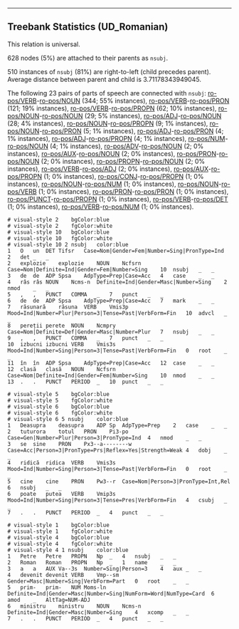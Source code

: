 

--------------------------------------------------------------------------------

## Treebank Statistics (UD_Romanian)

This relation is universal.

628 nodes (5%) are attached to their parents as `nsubj`.

510 instances of `nsubj` (81%) are right-to-left (child precedes parent).
Average distance between parent and child is 3.71178343949045.

The following 23 pairs of parts of speech are connected with `nsubj`: [ro-pos/VERB]()-[ro-pos/NOUN]() (344; 55% instances), [ro-pos/VERB]()-[ro-pos/PRON]() (121; 19% instances), [ro-pos/VERB]()-[ro-pos/PROPN]() (62; 10% instances), [ro-pos/NOUN]()-[ro-pos/NOUN]() (29; 5% instances), [ro-pos/ADJ]()-[ro-pos/NOUN]() (28; 4% instances), [ro-pos/NOUN]()-[ro-pos/PROPN]() (9; 1% instances), [ro-pos/NOUN]()-[ro-pos/PRON]() (5; 1% instances), [ro-pos/ADJ]()-[ro-pos/PRON]() (4; 1% instances), [ro-pos/ADJ]()-[ro-pos/PROPN]() (4; 1% instances), [ro-pos/NUM]()-[ro-pos/NOUN]() (4; 1% instances), [ro-pos/ADV]()-[ro-pos/NOUN]() (2; 0% instances), [ro-pos/AUX]()-[ro-pos/NOUN]() (2; 0% instances), [ro-pos/PRON]()-[ro-pos/NOUN]() (2; 0% instances), [ro-pos/PROPN]()-[ro-pos/NOUN]() (2; 0% instances), [ro-pos/VERB]()-[ro-pos/ADJ]() (2; 0% instances), [ro-pos/AUX]()-[ro-pos/PROPN]() (1; 0% instances), [ro-pos/CONJ]()-[ro-pos/PROPN]() (1; 0% instances), [ro-pos/NOUN]()-[ro-pos/NUM]() (1; 0% instances), [ro-pos/NOUN]()-[ro-pos/VERB]() (1; 0% instances), [ro-pos/PRON]()-[ro-pos/PRON]() (1; 0% instances), [ro-pos/PUNCT]()-[ro-pos/PROPN]() (1; 0% instances), [ro-pos/VERB]()-[ro-pos/DET]() (1; 0% instances), [ro-pos/VERB]()-[ro-pos/NUM]() (1; 0% instances).


~~~ conllu
# visual-style 2	bgColor:blue
# visual-style 2	fgColor:white
# visual-style 10	bgColor:blue
# visual-style 10	fgColor:white
# visual-style 10 2 nsubj	color:blue
1	O	un	DET	Tifsr	Case=Nom|Gender=Fem|Number=Sing|PronType=Ind	2	det	_	_
2	explozie	explozie	NOUN	Ncfsrn	Case=Nom|Definite=Ind|Gender=Fem|Number=Sing	10	nsubj	_	_
3	de	de	ADP	Spsa	AdpType=Prep|Case=Acc	4	case	_	_
4	râs	râs	NOUN	Ncms-n	Definite=Ind|Gender=Masc|Number=Sing	2	nmod	_	_
5	,	,	PUNCT	COMMA	_	7	punct	_	_
6	de	de	ADP	Spsa	AdpType=Prep|Case=Acc	7	mark	_	_
7	răsunară	răsuna	VERB	Vmis3p	Mood=Ind|Number=Plur|Person=3|Tense=Past|VerbForm=Fin	10	advcl	_	_
8	pereții	perete	NOUN	Ncmpry	Case=Nom|Definite=Def|Gender=Masc|Number=Plur	7	nsubj	_	_
9	,	,	PUNCT	COMMA	_	7	punct	_	_
10	izbucni	izbucni	VERB	Vmis3s	Mood=Ind|Number=Sing|Person=3|Tense=Past|VerbForm=Fin	0	root	_	_
11	în	în	ADP	Spsa	AdpType=Prep|Case=Acc	12	case	_	_
12	clasă	clasă	NOUN	Ncfsrn	Case=Nom|Definite=Ind|Gender=Fem|Number=Sing	10	nmod	_	_
13	.	.	PUNCT	PERIOD	_	10	punct	_	_

~~~


~~~ conllu
# visual-style 5	bgColor:blue
# visual-style 5	fgColor:white
# visual-style 6	bgColor:blue
# visual-style 6	fgColor:white
# visual-style 6 5 nsubj	color:blue
1	Deasupra	deasupra	ADP	Sp	AdpType=Prep	2	case	_	_
2	tuturora	totul	PRON	Pi3-po	Case=Gen|Number=Plur|Person=3|PronType=Ind	4	nmod	_	_
3	se	sine	PRON	Px3--a--------w	Case=Acc|Person=3|PronType=Prs|Reflex=Yes|Strength=Weak	4	dobj	_	_
4	ridică	ridica	VERB	Vmis3s	Mood=Ind|Number=Sing|Person=3|Tense=Past|VerbForm=Fin	0	root	_	_
5	cine	cine	PRON	Pw3--r	Case=Nom|Person=3|PronType=Int,Rel	6	nsubj	_	_
6	poate	putea	VERB	Vmip3s	Mood=Ind|Number=Sing|Person=3|Tense=Pres|VerbForm=Fin	4	csubj	_	_
7	.	.	PUNCT	PERIOD	_	4	punct	_	_

~~~


~~~ conllu
# visual-style 1	bgColor:blue
# visual-style 1	fgColor:white
# visual-style 4	bgColor:blue
# visual-style 4	fgColor:white
# visual-style 4 1 nsubj	color:blue
1	Petre	Petre	PROPN	Np	_	4	nsubj	_	_
2	Roman	Roman	PROPN	Np	_	1	name	_	_
3	a	a	AUX	Va--3s	Number=Sing|Person=3	4	aux	_	_
4	devenit	devenit	VERB	Vmp--sm	Gender=Masc|Number=Sing|VerbForm=Part	0	root	_	_
5	prim-	prim-	NUM	Moms-ln	Definite=Ind|Gender=Masc|Number=Sing|NumForm=Word|NumType=Card	6	amod	_	AltTag=NUM-ADJ
6	ministru	ministru	NOUN	Ncms-n	Definite=Ind|Gender=Masc|Number=Sing	4	xcomp	_	_
7	.	.	PUNCT	PERIOD	_	4	punct	_	_

~~~


